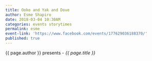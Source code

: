 ```yaml
---
title: Ooko and Yak and Dove
author: Esme Shapiro
date: 2018-03-04 10:30AM
categories: events storytimes
permalink: esme
event-link: 'https://www.facebook.com/events/177629036188370/'
published: true
---
```

{{ page.author }} presents - *{{ page.title }}*

